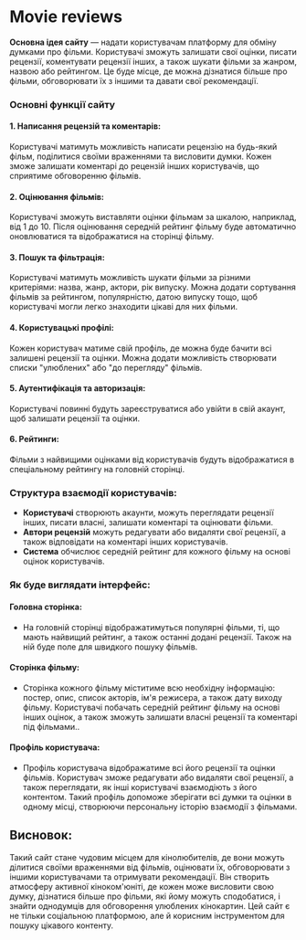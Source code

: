 # Movie reviews

**Основна ідея сайту** — надати користувачам платформу для обміну думками про фільми. Користувачі зможуть залишати свої оцінки, писати рецензії, коментувати рецензії інших, а також шукати фільми за жанром, назвою або рейтингом. Це буде місце, де можна дізнатися більше про фільми, обговорювати їх з іншими та давати свої рекомендації.
### Основні функції сайту
#### 1. Написання рецензій та коментарів:
Користувачі матимуть можливість написати рецензію на будь-який фільм, поділитися своїми враженнями та висловити думки. Кожен зможе залишати коментарі до рецензій інших користувачів, що сприятиме обговоренню фільмів.
#### 2. Оцінювання фільмів:
Користувачі зможуть виставляти оцінки фільмам за шкалою, наприклад, від 1 до 10. Після оцінювання середній рейтинг фільму буде автоматично оновлюватися та відображатися на сторінці фільму.
#### 3. Пошук та фільтрація:
Користувачі матимуть можливість шукати фільми за різними критеріями: назва, жанр, актори, рік випуску.
Можна додати сортування фільмів за рейтингом, популярністю, датою випуску тощо, щоб користувачі могли легко знаходити цікаві для них фільми.
#### 4. Користувацькі профілі:
Кожен користувач матиме свій профіль, де можна буде бачити всі залишені рецензії та оцінки. 
Можна додати можливість створювати списки "улюблених" або "до перегляду" фільмів.
#### 5. Аутентифікація та авторизація:
Користувачі повинні будуть зареєструватися або увійти в свій акаунт, щоб залишати рецензії та оцінки. 
#### 6. Рейтинги:
Фільми з найвищими оцінками від користувачів будуть відображатися в спеціальному рейтингу на головній сторінці. 
### Структура взаємодії користувачів:
- **Користувачі** створюють акаунти, можуть переглядати рецензії інших, писати власні, залишати коментарі та оцінювати фільми.
- **Автори рецензій** можуть редагувати або видаляти свої рецензії, а також відповідати на коментарі інших користувачів.
- **Система** обчислює середній рейтинг для кожного фільму на основі оцінок користувачів.
### Як буде виглядати інтерфейс:
#### Головна сторінка:
- На головній сторінці відображатимуться популярні фільми, ті, що мають найвищий рейтинг, а також останні додані рецензії. Також на ній буде поле для швидкого пошуку фільмів. 
#### Сторінка фільму:
- Сторінка кожного фільму міститиме всю необхідну інформацію: постер, опис, список акторів, ім'я режисера, а також дату виходу фільму. Користувачі побачать середній рейтинг фільму на основі інших оцінок, а також зможуть залишати власні рецензії та коментарі під фільмами..
#### Профіль користувача:
- Профіль користувача відображатиме всі його рецензії та оцінки фільмів. Користувач зможе редагувати або видаляти свої рецензії, а також переглядати, як інші користувачі взаємодіють з його контентом. Такий профіль допоможе зберігати всі думки та оцінки в одному місці, створюючи персональну історію взаємодії з фільмами.


## Висновок:
Такий сайт стане чудовим місцем для кінолюбителів, де вони можуть ділитися своїми враженнями від фільмів, оцінювати їх, обговорювати з іншими користувачами та отримувати рекомендації. Він створить атмосферу активної кіноком'юніті, де кожен може висловити свою думку, дізнатися більше про фільми, які йому можуть сподобатися, і знайти однодумців для обговорення улюблених кінокартин. Цей сайт є не тільки соціальною платформою, але й корисним інструментом для пошуку цікавого контенту.
